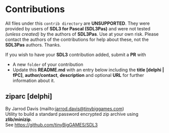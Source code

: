 # Contributions
All files under this `contrib directory` are **UNSUPPORTED**. They were
provided by users of **SDL3 for Pascal (SDL3Pas)** and were not tested *(unless created)* by the authors of **SDL3Pas**. Use at your own risk. Please contact the authors of the contributions for help about these, not the **SDL3Pas** authors. Thanks.

If you wish to have your **SDL3** contribution added, submit a **PR** with
- A new `folder` of your contribution
- Update this **README.md** with an entry below including the **title [delphi | fPC]**, **author/contact**, **description** and optional **URL** for further information about it.

## ziparc [delphi]
By Jarrod Davis (mailto:jarrod.davis@tinybiggames.com)  
Utility to build a standard password encrypted zip archive using **zlib/minizip**.  
See https://github.com/tinyBigGAMES/SDL3


